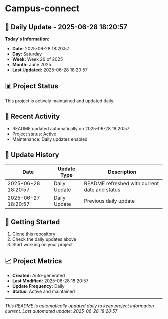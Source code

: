 # Campus-connect

## 📅 Daily Update - 2025-06-28 18:20:57

**Today's Information:**
- **Date:** 2025-06-28 18:20:57
- **Day:** Saturday
- **Week:** Week 26 of 2025
- **Month:** June 2025
- **Last Updated:** 2025-06-28 18:20:57

## 📊 Project Status

This project is actively maintained and updated daily.

## 🚀 Recent Activity

- README updated automatically on 2025-06-28 18:20:57
- Project status: Active
- Maintenance: Daily updates enabled

## 📝 Update History

| Date | Update Type | Description |
|------|-------------|-------------|
| 2025-06-28 18:20:57 | Daily Update | README refreshed with current date and status |
| 2025-06-27 18:20:57 | Daily Update | Previous daily update |

## 🔧 Getting Started

1. Clone this repository
2. Check the daily updates above
3. Start working on your project

## 📈 Project Metrics

- **Created:** Auto-generated
- **Last Modified:** 2025-06-28 18:20:57
- **Update Frequency:** Daily
- **Status:** Active and maintained

---

*This README is automatically updated daily to keep project information current.*
*Last automated update: 2025-06-28 18:20:57*

